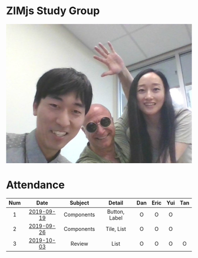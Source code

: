 # ZIMjs Study Group
![together](images/Together.jpg)

# Attendance
| Num | Date                               | Subject    | Detail        | Dan | Eric | Yui | Tan |
| :-: | :-:                                | :-:        | :-:           | :-: |:-:   | :-: | :-: |
| 1   | [2019-09-19](Note/(2019.09.19).md) | Components | Button, Label | O   | O    | O   |     |
| 2   | [2019-09-26](Note/(2019.09.26).md) | Components | Tile, List    | O   | O    | O   |     |
| 3   | [2019-10-03](Note/(2019.10.03).md) | Review     | List          | O   | O    | O   | O   |
